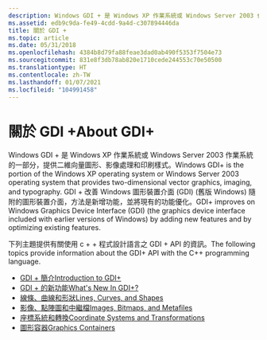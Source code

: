 ```yaml
---
description: Windows GDI + 是 Windows XP 作業系統或 Windows Server 2003 作業系統的一部分，提供二維向量圖形、影像處理和印刷樣式。
ms.assetid: edb9c9da-fe49-4cdd-9a4d-c307894446da
title: 關於 GDI +
ms.topic: article
ms.date: 05/31/2018
ms.openlocfilehash: 4384b8d79fa88feae3dad0ab490f5353f7504e73
ms.sourcegitcommit: 831e8f3db78ab820e1710cede244553c70e50500
ms.translationtype: HT
ms.contentlocale: zh-TW
ms.lasthandoff: 01/07/2021
ms.locfileid: "104991458"
---
```

# <a name="about-gdi"></a><span data-ttu-id="6cd16-103">關於 GDI +</span><span class="sxs-lookup"><span data-stu-id="6cd16-103">About GDI+</span></span>

<span data-ttu-id="6cd16-104">Windows GDI + 是 Windows XP 作業系統或 Windows Server 2003 作業系統的一部分，提供二維向量圖形、影像處理和印刷樣式。</span><span class="sxs-lookup"><span data-stu-id="6cd16-104">Windows GDI+ is the portion of the Windows XP operating system or Windows Server 2003 operating system that provides two-dimensional vector graphics, imaging, and typography.</span></span> <span data-ttu-id="6cd16-105">GDI + 改善 Windows 圖形裝置介面 (GDI)  (舊版 Windows) 隨附的圖形裝置介面，方法是新增功能，並將現有的功能優化。</span><span class="sxs-lookup"><span data-stu-id="6cd16-105">GDI+ improves on Windows Graphics Device Interface (GDI) (the graphics device interface included with earlier versions of Windows) by adding new features and by optimizing existing features.</span></span>

<span data-ttu-id="6cd16-106">下列主題提供有關使用 c + + 程式設計語言之 GDI + API 的資訊。</span><span class="sxs-lookup"><span data-stu-id="6cd16-106">The following topics provide information about the GDI+  API with the C++ programming language.</span></span>

-   [<span data-ttu-id="6cd16-107">GDI + 簡介</span><span class="sxs-lookup"><span data-stu-id="6cd16-107">Introduction to GDI+</span></span>](-gdiplus-introduction-to-gdi--about.md)
-   [<span data-ttu-id="6cd16-108">GDI + 的新功能</span><span class="sxs-lookup"><span data-stu-id="6cd16-108">What's New In GDI+?</span></span>](-gdiplus-what-s-new-in-gdi--about.md)
-   [<span data-ttu-id="6cd16-109">線條、曲線和形狀</span><span class="sxs-lookup"><span data-stu-id="6cd16-109">Lines, Curves, and Shapes</span></span>](-gdiplus-lines-curves-and-shapes-about.md)
-   [<span data-ttu-id="6cd16-110">影像、點陣圖和中繼檔</span><span class="sxs-lookup"><span data-stu-id="6cd16-110">Images, Bitmaps, and Metafiles</span></span>](-gdiplus-images-bitmaps-and-metafiles-about.md)
-   [<span data-ttu-id="6cd16-111">座標系統和轉換</span><span class="sxs-lookup"><span data-stu-id="6cd16-111">Coordinate Systems and Transformations</span></span>](-gdiplus-coordinate-systems-and-transformations-about.md)
-   [<span data-ttu-id="6cd16-112">圖形容器</span><span class="sxs-lookup"><span data-stu-id="6cd16-112">Graphics Containers</span></span>](-gdiplus-graphics-containers-about.md)

 

 



